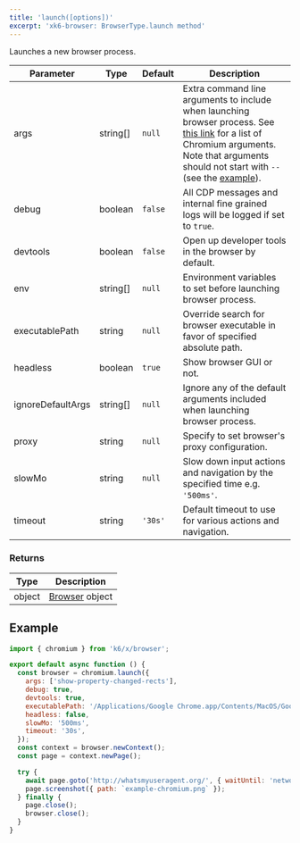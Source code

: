 ```yaml
---
title: 'launch([options])'
excerpt: 'xk6-browser: BrowserType.launch method'
---
```


Launches a new browser process.

| Parameter         | Type     | Default | Description                                                                                                                                                                                                                                                           |
|-------------------|----------|---------|-----------------------------------------------------------------------------------------------------------------------------------------------------------------------------------------------------------------------------------------------------------------------|
| args              | string[] | `null`  | Extra command line arguments to include when launching browser process. See [this link](https://peter.sh/experiments/chromium-command-line-switches/) for a list of Chromium arguments. Note that arguments should not start with `--` (see the [example](#example)). |
| debug             | boolean  | `false` | All CDP messages and internal fine grained logs will be logged if set to `true`.                                                                                                                                                                                      |
| devtools          | boolean  | `false` | Open up developer tools in the browser by default.                                                                                                                                                                                                                    |
| env               | string[] | `null`  | Environment variables to set before launching browser process.                                                                                                                                                                                                        |
| executablePath    | string   | `null`  | Override search for browser executable in favor of specified absolute path.                                                                                                                                                                                           |
| headless          | boolean  | `true`  | Show browser GUI or not.                                                                                                                                                                                                                                              |
| ignoreDefaultArgs | string[] | `null`  | Ignore any of the default arguments included when launching browser process.                                                                                                                                                                                          |
| proxy             | string   | `null`  | Specify to set browser's proxy configuration.                                                                                                                                                                                                                         |
| slowMo            | string   | `null`  | Slow down input actions and navigation by the specified time e.g. `'500ms'`.                                                                                                                                                                                          |
| timeout           | string   | `'30s'` | Default timeout to use for various actions and navigation.                                                                                                                                                                                                            |


### Returns

| Type   | Description                                            |
|--------|--------------------------------------------------------|
| object | [Browser](/javascript-api/xk6-browser/api/browser/) object |


## Example

<CodeGroup labels={[]}>

<!-- eslint-skip -->

```javascript
import { chromium } from 'k6/x/browser';

export default async function () {
  const browser = chromium.launch({
    args: ['show-property-changed-rects'],
    debug: true,
    devtools: true,
    executablePath: '/Applications/Google Chrome.app/Contents/MacOS/Google Chrome',
    headless: false,
    slowMo: '500ms',
    timeout: '30s',
  });
  const context = browser.newContext();
  const page = context.newPage();

  try {
    await page.goto('http://whatsmyuseragent.org/', { waitUntil: 'networkidle' });
    page.screenshot({ path: `example-chromium.png` });
  } finally {
    page.close();
    browser.close();
  }
}
```

</CodeGroup>